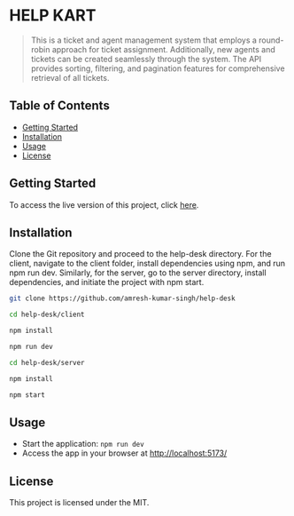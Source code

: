 # HELP KART

> This is a ticket and agent management system that employs a round-robin approach for ticket assignment. Additionally, new agents and tickets can be created seamlessly through the system. The API provides sorting, filtering, and pagination features for comprehensive retrieval of all tickets.

## Table of Contents

- [Getting Started](#getting-started)
- [Installation](#installation)
- [Usage](#usage)
- [License](#license)

## Getting Started

To access the live version of this project, click [here](https://help-desk-client.vercel.app/).

## Installation

Clone the Git repository and proceed to the help-desk directory. For the client, navigate to the client folder, install dependencies using npm, and run npm run dev. Similarly, for the server, go to the server directory, install dependencies, and initiate the project with npm start.

```bash
git clone https://github.com/amresh-kumar-singh/help-desk
```

```bash
cd help-desk/client
```

```bash
npm install
```

```bash
npm run dev
```

```bash
cd help-desk/server
```

```bash
npm install
```

```bash
npm start
```

## Usage

- Start the application: `npm run dev`
- Access the app in your browser at [http://localhost:5173/](http://localhost:5173/)

## License

This project is licensed under the MIT.

